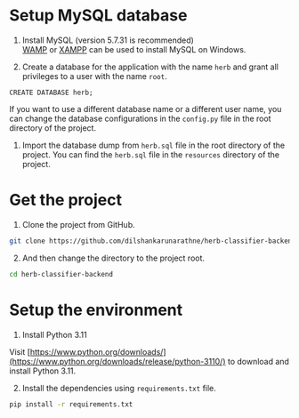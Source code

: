 # Setup MySQL database

1. Install MySQL (version 5.7.31 is recommended)  
[WAMP](https://sourceforge.net/projects/wampserver) or [XAMPP](https://www.apachefriends.org/download.html) can be used to install MySQL on Windows.

2. Create a database for the application with the name `herb` and grant all privileges to a user with the name `root`.

```mysql
CREATE DATABASE herb;
```

If you want to use a different database name or a different user name, you can change the database configurations in the `config.py` file in the root directory of the project.

1. Import the database dump from `herb.sql` file in the root directory of the project.
You can find the `herb.sql` file in the `resources` directory of the project.

# Get the project

1. Clone the project from GitHub.

```bash
git clone https://github.com/dilshankarunarathne/herb-classifier-backend.git
```

2. And then change the directory to the project root.

```bash
cd herb-classifier-backend
```

# Setup the environment

1. Install Python 3.11

Visit [https://www.python.org/downloads/](https://www.python.org/downloads/release/python-3110/) to download and install Python 3.11.

2. Install the dependencies using `requirements.txt` file.

```bash
pip install -r requirements.txt
```



